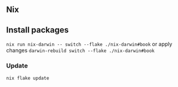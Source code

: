 ## Nix
## Install packages
`nix run nix-darwin -- switch --flake ./nix-darwin#book`
or apply changes
`darwin-rebuild switch --flake ./nix-darwin#book`
### Update
`nix flake update`

